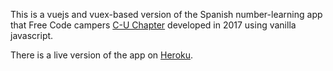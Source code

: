 This is a vuejs and vuex-based version of the Spanish number-learning app that Free Code campers [C-U Chapter](https://www.facebook.com/groups/free.code.camp.champaign.urbana/) developed in 2017 using vanilla javascript.

There is a live version of the app on [Heroku](https://spanish-number-practice.herokuapp.com/).
